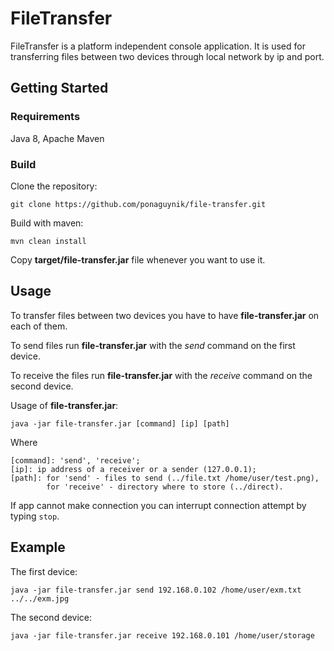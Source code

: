 # FileTransfer

FileTransfer is a platform independent console application. It is used for transferring files between two devices through local 
network by ip and port. 

## Getting Started
### Requirements
Java 8, Apache Maven
### Build
Clone the repository:

`git clone https://github.com/ponaguynik/file-transfer.git`

Build with maven:

`mvn clean install`

Copy **target/file-transfer.jar** file whenever you want to use it.
## Usage
To transfer files between two devices you have to have **file-transfer.jar** on each of them.

To send files run **file-transfer.jar** with the *send* command on the first device.

To receive the files run **file-transfer.jar** with the *receive* command on the second device.

Usage of **file-transfer.jar**:

`java -jar file-transfer.jar [command] [ip] [path]`

Where
```
[command]: 'send', 'receive';
[ip]: ip address of a receiver or a sender (127.0.0.1);
[path]: for 'send' - files to send (../file.txt /home/user/test.png),
        for 'receive' - directory where to store (../direct).
```

If app cannot make connection you can interrupt connection attempt by typing `stop`.
## Example
The first device:

`java -jar file-transfer.jar send 192.168.0.102 /home/user/exm.txt ../../exm.jpg`

The second device:

`java -jar file-transfer.jar receive 192.168.0.101 /home/user/storage`
